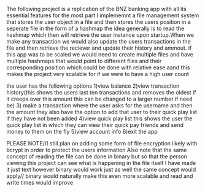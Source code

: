 The following project is a replication of the BNZ banking app with all its essential features for the most part
I implememnt a file management system that stores the user object in a file and then stores the users position in a seperate file in the form of a hashmap the idea generally is to read the hashmap which then will retrieve the user instance upon startup.When we make any transaction we would also update the users transactions in the file and then retrieve the reciever and update their history and ammout.
if this app was to be scaled we would need to create multiple files and have multiple hashmaps that would point to different files and their corresponding position which could be done with relative ease aand this makes the project very scalable for if we were to have a high user count

the user has the following options
1)view balance
2)view transaction history(this shows the users last ten transactions and removes the oldest if it creeps over this amount this can be changed to a larger number if need be)
3) make a transaction where the user asks for the username and then the amount they also have the option to add that user to their quick play list if they have not been added
4)view quick play list this shows the user the quick play list in which they can view their quick pay friends and send money to them on the fly
5)view account info
6)exit the app


PLEASE NOTE//I still plan on adding some form of file encryption likely with bcrypt in order to protect the users information 
Also note that the same concept of reading the file can be done in binary but so that the person viewing this project can see what is happening in the file itself I have made it just text however binary would work just as well the same concept would apply// binary would naturally make this even more scalable and read and write times would improve


